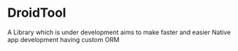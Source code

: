 # DroidTool
A Library which is under development aims to make faster and easier Native app development having custom ORM

